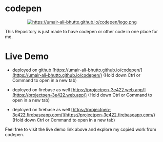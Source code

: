 # codepen

<p align="center">
  <a href="https://umair-ali-bhutto.github.io/codepen/" target="_blank">
    <img src="https://umair-ali-bhutto.github.io/codepen/logo.png" alt="https://umair-ali-bhutto.github.io/codepen/logo.png"><br/>
  </a>
</p>


This Repository is just made to have codepen or other code in one place for me.

# Live Demo

- deployed on github [https://umair-ali-bhutto.github.io/codepen/](https://umair-ali-bhutto.github.io/codepen/)   (Hold down Ctrl or Command to open in a new tab)


- deployed on firebase as well [https://projectpen-3e422.web.app/](https://projectpen-3e422.web.app/)  (Hold down Ctrl or Command to open in a new tab)
- deployed on firebase as well [https://projectpen-3e422.firebaseapp.com/](https://projectpen-3e422.firebaseapp.com/)  (Hold down Ctrl or Command to open in a new tab)


Feel free to visit the live demo link above and explore my copied work from codepen.

